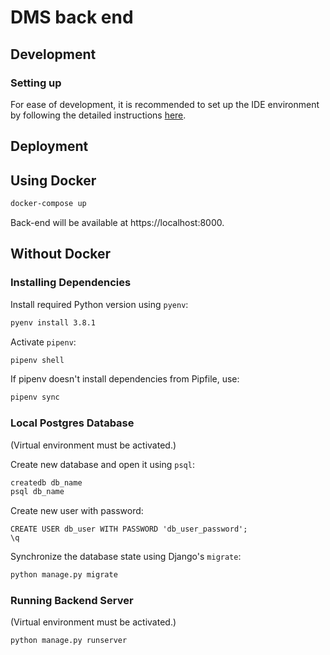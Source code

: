 # DMS back end

## Development

### Setting up

For ease of development, it is recommended to set up the IDE environment 
by following the detailed instructions [here](docs/ide.md).

## Deployment

## Using Docker

```bash
docker-compose up
```

Back-end will be available at https://localhost:8000.


## Without Docker

### Installing Dependencies
Install required Python version using `pyenv`:
```bash
pyenv install 3.8.1
```

Activate `pipenv`:
```bash
pipenv shell
```

If pipenv doesn't install dependencies from Pipfile, use:
```bash
pipenv sync
```


### Local Postgres Database
(Virtual environment must be activated.)

Create new database and open it using `psql`:

```bash
createdb db_name
psql db_name
```

Create new user with password:
```psql
CREATE USER db_user WITH PASSWORD 'db_user_password';
\q
```

Synchronize the database state using Django's `migrate`:
```bash
python manage.py migrate
```


### Running Backend Server
(Virtual environment must be activated.)

```bash
python manage.py runserver
```
